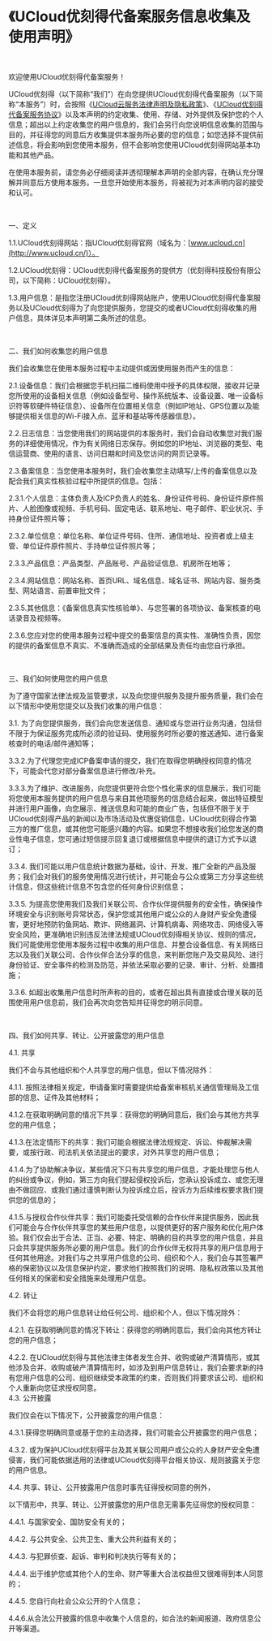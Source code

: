 # 《UCloud优刻得代备案服务信息收集及使用声明》

<br/>

欢迎使用UCloud优刻得代备案服务！<br/>

UCloud优刻得（以下简称“我们”）在向您提供UCloud优刻得代备案服务（以下简称“本服务”）时，会按照《[UCloud云服务法律声明及隐私政策](https://docs.ucloud.cn/agreement/privacypolicy2022)》、《[UCloud优刻得代备案服务协议](https://docs.ucloud.cn/beian1/regulations/regulations5)》以及本声明的约定收集、使用、存储、对外提供及保护您的个人信息；超出以上约定收集您的用户信息的，我们会另行向您说明信息收集的范围与目的，并征得您的同意后方收集提供本服务所必要的您的信息；如您选择不提供前述信息，将会影响到您使用本服务，但不会影响您使用UCloud优刻得网站基本功能和其他产品。<br/>

在使用本服务前，请您务必仔细阅读并透彻理解本声明的全部内容，在确认充分理解并同意后方使用本服务。一旦您开始使用本服务，将被视为对本声明内容的接受和认可。<br/>

 <br/>

一、定义<br/>

1.1.UCloud优刻得网站：指UCloud优刻得官网（域名为：[www.ucloud.cn](http://www.ucloud.cn/)）。<br/>

1.2.UCloud优刻得：UCloud优刻得代备案服务的提供方（优刻得科技股份有限公司，以下简称：UCloud优刻得）。<br/>

1.3.用户信息：是指您注册UCloud优刻得网站账户，使用UCloud优刻得代备案服务以及UCloud优刻得为了向您提供服务，您提交的或者UCloud优刻得收集的用户信息，具体详见本声明第二条所述的信息。<br/>

 <br/>

二、我们如何收集您的用户信息<br/>

我们会收集您在使用本服务过程中主动提供或因使用服务而产生的信息：<br/>

2.1.设备信息：我们会根据您手机扫描二维码使用中授予的具体权限，接收并记录您所使用的设备相关信息（例如设备型号、操作系统版本、设备设置、唯一设备标识符等软硬件特征信息）、设备所在位置相关信息（例如IP地址、GPS位置以及能够提供相关信息的Wi-Fi接入点、蓝牙和基站等传感器信息）。<br/>

2.2.日志信息：当您使用我们的网站提供的本服务时，我们会自动收集您对我们服务的详细使用情况，作为有关网络日志保存。例如您的IP地址、浏览器的类型、电信运营商、使用的语言、访问日期和时间及您访问的网页记录等。<br/>

2.3.备案信息：当您使用本服务时，我们会收集您主动填写/上传的备案信息以及配合我们真实性核验过程中所提供的信息。包括：<br/>

2.3.1.个人信息：主体负责人及ICP负责人的姓名、身份证件号码、身份证件原件照片、人脸图像或视频、手机号码、固定电话、联系地址、电子邮件、职业状况、手持身份证件照片等；<br/>

2.3.2.单位信息：单位名称、单位证件号码、住所、通信地址、投资者或上级主管、单位证件原件照片、手持单位证件照片等；<br/>

2.3.3.产品信息：产品类型、产品账号、产品验证信息、机房所在地等；<br/>

2.3.4.网站信息：网站名称、首页URL、域名信息、域名证书、网站内容、服务类型、网站语言、前置审批文件；<br/>

2.3.5.其他信息：《备案信息真实性核验单》、与您签署的各项协议、备案核查的电话录音及视频等。<br/>

2.3.6.您应对您的使用本服务过程中提交的备案信息的真实性、准确性负责，因您的提供的备案信息不真实、不准确而造成的全部结果及责任均由您自行承担。<br/>

 <br/>

三、我们如何使用您的用户信息<br/>

为了遵守国家法律法规及监管要求，以及向您提供服务及提升服务质量，我们会在以下情形中使用您提交以及我们收集的用户信息：<br/>

3.1. 为了向您提供服务，我们会向您发送信息、通知或与您进行业务沟通，包括但不限于为保证服务完成所必须的验证码、使用服务时所必要的推送通知、进行备案核查时的电话/邮件通知等；<br/>

3.3.2.为了代理您完成ICP备案申请的提交，我们在取得您明确授权同意的情况下，可能会代您对部分备案信息进行修改/补充。<br/>

3.3.3.为了维护、改进服务，向您提供更符合您个性化需求的信息展示，我们可能将您使用本服务提供的用户信息与来自其他项服务的信息结合起来，做出特征模型并进行用户画像，向您展示、推送信息和可能的商业广告，包括但不限于关于UCloud优刻得产品的新闻以及市场活动及优惠促销信息、UCloud优刻得合作第三方的推广信息，或其他您可能感兴趣的内容。如果您不想接收我们给您发送的商业性电子信息，您可通过短信提示回复退订或根据信息中提供的退订方式予以退订；<br/>

3.3.4. 我们可能以用户信息统计数据为基础，设计、开发、推广全新的产品及服务；我们会对我们的服务使用情况进行统计，并可能会与公众或第三方分享这些统计信息，但这些统计信息不包含您的任何身份识别信息；<br/>

3.3.5. 为提高您使用我们及我们关联公司、合作伙伴提供服务的安全性，确保操作环境安全与识别账号异常状态，保护您或其他用户或公众的人身财产安全免遭侵害，更好地预防钓鱼网站、欺诈、网络漏洞、计算机病毒、网络攻击、网络侵入等安全风险，更准确地识别违反法律法规或UCloud优刻得相关协议、规则的情况，我们可能使用您使用本服务过程中收集的用户信息、并整合设备信息、有关网络日志以及我们关联公司、合作伙伴合法分享的信息，来判断您账户及交易风险、进行身份验证、安全事件的检测及防范，并依法采取必要的记录、审计、分析、处置措施；<br/>

3.3.6. 如超出收集用户信息时所声称的目的，或者在超出具有直接或合理关联的范围使用用户信息前，我们会再次向您告知并征得您的明示同意。<br/>

 <br/>

四、我们如何共享、转让、公开披露您的用户信息<br/>

4.1. 共享<br/>

我们不会与其他组织和个人共享您的用户信息，但以下情况除外：<br/>

4.1.1. 按照法律相关规定，申请备案时需要提供给备案审核机关通信管理局及工信部的信息、证件及其他材料；<br/>

4.1.2.在获取明确同意的情况下共享：获得您的明确同意后，我们会与其他方共享您的用户信息；<br/>

4.1.3.在法定情形下的共享：我们可能会根据法律法规规定、诉讼、仲裁解决需要，或按行政、司法机关依法提出的要求，对外共享您的用户信息；<br/>

4.1.4.为了协助解决争议，某些情况下只有共享您的用户信息，才能处理您与他人的纠纷或争议，例如，第三方向我们提起侵权投诉后，您承认投诉成立、或您无理由不做回应、或我们通过谨慎判断认为投诉成立后，投诉方为后续维权要求我们提供您的信息的；<br/>

4.1.5.与授权合作伙伴共享：我们可能委托受信赖的合作伙伴来提供服务，因此我们可能会与合作伙伴共享您的某些用户信息，以提供更好的客户服务和优化用户体验。我们仅会出于合法、正当、必要、特定、明确的目的共享您的用户信息，并且只会共享提供服务所必要的用户信息。我们的合作伙伴无权将共享的用户信息用于任何其他用途。对我们与之共享用户信息的公司、组织和个人，我们会与其签署严格的保密协议以及信息保护约定，要求他们按照我们的说明、隐私权政策以及其他任何相关的保密和安全措施来处理用户信息。<br/>

4.2. 转让<br/>

我们不会将您的用户信息转让给任何公司、组织和个人，但以下情况除外：<br/>

4.2.1. 在获取明确同意的情况下转让：获得您的明确同意后，我们会向其他方转让您的用户信息；<br/>

4.2.2. 在UCloud优刻得与其他法律主体者发生合并、收购或破产清算情形，或其他涉及合并、收购或破产清算情形时，如涉及到用户信息转让，我们会要求新的持有您用户信息的公司、组织继续受本政策的约束，否则我们将要求该公司、组织和个人重新向您征求授权同意。<br/>
4.3. 公开披露<br/>

我们仅会在以下情况下，公开披露您的用户信息：<br/>

4.3.1.获得您明确同意或基于您的主动选择，我们可能会公开披露您的用户信息；<br/>

4.3.2. 或为保护UCloud优刻得平台及其关联公司用户或公众的人身财产安全免遭侵害，我们可能依据适用的法律或UCloud优刻得平台相关协议、规则披露关于您的用户信息。<br/>

4.4. 共享、转让、公开披露用户信息时事先征得授权同意的例外，<br/>

以下情形中，共享、转让、公开披露您的用户信息无需事先征得您的授权同意：<br/>

4.4.1. 与国家安全、国防安全有关的；<br/>

4.4.2. 与公共安全、公共卫生、重大公共利益有关的；<br/>

4.4.3. 与犯罪侦查、起诉、审判和判决执行等有关的；<br/>

4.4.4. 出于维护您或其他个人的生命、财产等重大合法权益但又很难得到本人同意的；<br/>

4.4.5. 您自行向社会公众公开的个人信息；<br/>

4.4.6.从合法公开披露的信息中收集个人信息的，如合法的新闻报道、政府信息公开等渠道。<br/>

 

 

 